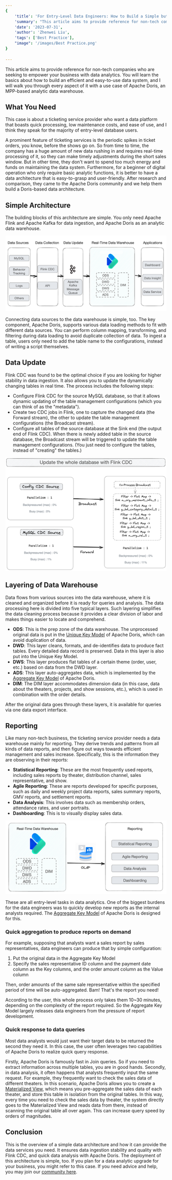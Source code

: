 ```yaml
---
{
    'title': 'For Entry-Level Data Engineers: How to Build a Simple but Solid Data Architecture',
    'summary': "This article aims to provide reference for non-tech companies who are seeking to empower your business with data analytics.",
    'date': '2023-07-31',
    'author': 'Zhenwei Liu',
    'tags': ['Best Practice'],
    "image": '/images/Best Practice.png'
}

---
```


<!-- 
Licensed to the Apache Software Foundation (ASF) under one
or more contributor license agreements.  See the NOTICE file
distributed with this work for additional information
regarding copyright ownership.  The ASF licenses this file
to you under the Apache License, Version 2.0 (the
"License"); you may not use this file except in compliance
with the License.  You may obtain a copy of the License at

  http://www.apache.org/licenses/LICENSE-2.0

Unless required by applicable law or agreed to in writing,
software distributed under the License is distributed on an
"AS IS" BASIS, WITHOUT WARRANTIES OR CONDITIONS OF ANY
KIND, either express or implied.  See the License for the
specific language governing permissions and limitations
under the License.
-->


This article aims to provide reference for non-tech companies who are seeking to empower your business with data analytics. You will learn the basics about how to build an efficient and easy-to-use data system, and I will walk you through every aspect of it with a use case of Apache Doris, an MPP-based analytic data warehouse. 

## What You Need

This case is about a ticketing service provider who want a data platform that boasts quick processing, low maintenance costs, and ease of use, and I think they speak for the majority of entry-level database users.

A prominent feature of ticketing services is the periodic spikes in ticket orders, you know, before the shows go on. So from time to time, the company has a huge amount of new data rushing in and requires real-time processing of it, so they can make timely adjustments during the short sales window. But in other time, they don't want to spend too much energy and funds on maintaining the data system. Furthermore, for a beginner of digital operation who only require basic analytic functions, it is better to have a data architecture that is easy-to-grasp and user-friendly. After research and comparison, they came to the Apache Doris community and we help them build a Doris-based data architecture.

## Simple Architecture

The building blocks of this architecture are simple. You only need Apache Flink and Apache Kafka for data ingestion, and Apache Doris as an analytic data warehouse. 

![simple-data-architecture-with-Apache-Doris](../static/images/Poly_1.png)

Connecting data sources to the data warehouse is simple, too. The key component, Apache Doris, supports various data loading methods to fit with different data sources. You can perform column mapping, transforming, and filtering during data loading to avoid duplicate collection of data. To ingest a table, users only need to add the table name to the configurations, instead of writing a script themselves. 

## Data Update

Flink CDC was found to be the optimal choice if you are looking for higher stability in data ingestion. It also allows you to update the dynamically changing tables in real time. The process includes the following steps:

- Configure Flink CDC for the source MySQL database, so that it allows dynamic updating of the table management configurations (which you can think of as the "metadata").
- Create two CDC jobs in Flink, one to capture the changed data (the Forward stream), the other to update the table management configurations (the Broadcast stream).
- Configure all tables of the source database at the Sink end (the output end of Flink CDC). When there is newly added table in the source database, the Broadcast stream will be triggered to update the table management configurations. (You just need to configure the tables, instead of "creating" the tables.)

![configure-Flink-CDC](../static/images/Poly_2.png)

## Layering of Data Warehouse

Data flows from various sources into the data warehouse, where it is cleaned and organized before it is ready for queries and analysis. The data processing here is divided into five typical layers. Such layering simplifies the data cleaning process because it provides a clear division of labor and makes things easier to locate and comprehend. 

- **ODS**: This is the prep zone of the data warehouse. The unprocessed original data is put in the [Unique Key Model](https://doris.apache.org/docs/dev/data-table/data-model/#unique-model) of Apache Doris, which can avoid duplication of data. 
- **DWD**: This layer cleans, formats, and de-identifies data to produce fact tables. Every detailed data record is preserved. Data in this layer is also put into the Unique Key Model.
- **DWS**: This layer produces flat tables of a certain theme (order, user, etc.) based on data from the DWD layer. 
- **ADS**: This layer auto-aggregates data, which is implemented by the [Aggregate Key Model](https://doris.apache.org/docs/dev/data-table/data-model/#aggregate-model) of Apache Doris.
- **DIM**: The DIM layer accommodates dimension data (in this case, data about the theaters, projects, and show sessions, etc.), which is used in combination with the order details.

After the original data goes through these layers, it is available for queries via one data export interface.

## Reporting

Like many non-tech business, the ticketing service provider needs a data warehouse mainly for reporting. They derive trends and patterns from all kinds of data reports, and then figure out ways towards efficient management and sales increase. Specifically, this is the information they are observing in their reports:

- **Statistical Reporting**: These are the most frequently used reports, including sales reports by theater, distribution channel, sales representative, and show.
- **Agile Reporting**: These are reports developed for specific purposes, such as daily and weekly project data reports, sales summary reports, GMV reports, and settlement reports.
- **Data Analysis**: This involves data such as membership orders, attendance rates, and user portraits.
- **Dashboarding**: This is to visually display sales data.

![Real-Time-Data-Warehouse-and-Reporting](../static/images/Poly_3.png)

These are all entry-level tasks in data analytics. One of the biggest burdens for the data engineers was to quickly develop new reports as the internal analysts required. The [Aggregate Key Model](https://doris.apache.org/docs/dev/data-table/data-model#aggregate-model) of Apache Doris is designed for this. 

### Quick aggregation to produce reports on demand

For example, supposing that analysts want a sales report by sales representatives, data engineers can produce that by simple configuration:

1. Put the original data in the Aggregate Key Model
2. Specify the sales representative ID column and the payment date column as the Key columns, and the order amount column as the Value column

Then, order amounts of the same sale representative within the specified period of time will be auto-aggregated. Bam! That's the report you need! 

According to the user, this whole process only takes them 10~30 minutes, depending on the complexity of the report required. So the Aggregate Key Model largely releases data engineers from the pressure of report development.

### Quick response to data queries

Most data analysts would just want their target data to be returned the second they need it. In this case, the user often leverages two capabilities of Apache Doris to realize quick query response.

Firstly, Apache Doris is famously fast in Join queries. So if you need to extract information across multiple tables, you are in good hands. Secondly, in data analysis, it often happens that analysts frequently input the same request. For example, they frequently want to check the sales data of different theaters. In this scenario, Apache Doris allows you to create a [Materialized View](https://doris.apache.org/docs/dev/query-acceleration/materialized-view/), which means you pre-aggregate the sales data of each theater, and store this table in isolation from the original tables. In this way, every time you need to check the sales data by theater, the system directly goes to the Materialized View and reads data from there, instead of scanning the original table all over again. This can increase query speed by orders of magnitudes.

## Conclusion

This is the overview of a simple data architecture and how it can provide the data services you need. It ensures data ingestion stability and quality with Flink CDC, and quick data analysis with Apache Doris. The deployment of this architecture is simple, too. If you plan for a data analytic upgrade for your business, you might refer to this case. If you need advice and help, you may join our [community here](https://t.co/ZxJuNJHXb2).
